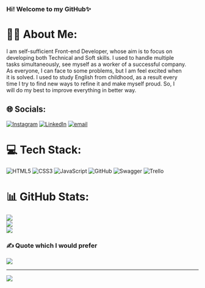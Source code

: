 ### Hi! Welcome to my GitHub✨

# 🙋‍♂️ About Me:
I am self-sufficient Front-end Developer, whose aim is to focus on<br>developing both Technical and Soft skills. I used to handle multiple<br>tasks simultaneously, see myself as a worker of a successful company.<br>As everyone, I can face to some problems, but I am feel excited when<br>it is solved. I used to study English from childhood, as a result every<br>time I try to find new ways to refine it and make myself proud. So, I<br>will do my best to improve everything in better way.


## 🌐 Socials:
[![Instagram](https://img.shields.io/badge/Instagram-%23E4405F.svg?logo=Instagram&logoColor=white)](https://instagram.com/https://www.instagram.com/im._.nazar4ik/) [![LinkedIn](https://img.shields.io/badge/LinkedIn-%230077B5.svg?logo=linkedin&logoColor=white)](https://linkedin.com/in/www.linkedin.com/in/nazarii-yankoshchuk345) [![email](https://img.shields.io/badge/Email-D14836?logo=gmail&logoColor=white)](mailto:nazarijankosuk@gmail.com) 

# 💻 Tech Stack:
![HTML5](https://img.shields.io/badge/html5-%23E34F26.svg?style=for-the-badge&logo=html5&logoColor=white) ![CSS3](https://img.shields.io/badge/css3-%231572B6.svg?style=for-the-badge&logo=css3&logoColor=white) ![JavaScript](https://img.shields.io/badge/javascript-%23323330.svg?style=for-the-badge&logo=javascript&logoColor=%23F7DF1E) ![GitHub](https://img.shields.io/badge/github-%23121011.svg?style=for-the-badge&logo=github&logoColor=white) ![Swagger](https://img.shields.io/badge/-Swagger-%23Clojure?style=for-the-badge&logo=swagger&logoColor=white) ![Trello](https://img.shields.io/badge/Trello-%23026AA7.svg?style=for-the-badge&logo=Trello&logoColor=white)
# 📊 GitHub Stats:
![](https://github-readme-stats.vercel.app/api?username=nazarko345&theme=tokyonight&hide_border=false&include_all_commits=true&count_private=false)<br/>
![](https://nirzak-streak-stats.vercel.app/?user=nazarko345&theme=tokyonight&hide_border=false)<br/>
![](https://github-readme-stats.vercel.app/api/top-langs/?username=nazarko345&theme=tokyonight&hide_border=false&include_all_commits=true&count_private=false&layout=compact)

### ✍️ Quote which I would prefer
![](https://quotes-github-readme.vercel.app/api?type=horizontal&theme=tokyonight)

---
[![](https://visitcount.itsvg.in/api?id=nazarko345&icon=2&color=1)](https://visitcount.itsvg.in)

<!-- Proudly created with GPRM ( https://gprm.itsvg.in ) -->
